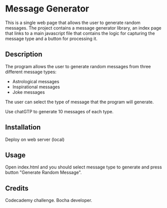 # Message Generator

This is a single web page that allows the user to generate random messages. The project contains a message generator library, an index page that links to a main javascript file that contains the logic for capturing the message type and a button for processing it.

## Description

The program allows the user to generate random messages from three different message types:

- Astrological messages
- Inspirational messages
- Joke messages

The user can select the type of message that the program will generate.

Use chatGTP to generate 10 messages of each type.

## Installation

Deploy on web server (local)

## Usage

Open index.html and you should select message type to generate and press button "Generate Random Message".

## Credits

Codecademy challenge. Bocha developer.
